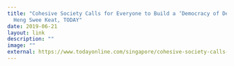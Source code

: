 ```yaml
---
title: "Cohesive Society Calls for Everyone to Build a ‘Democracy of Deeds’:
  Heng Swee Keat, TODAY"
date: 2019-06-21
layout: link
description: ""
image: ""
external: https://www.todayonline.com/singapore/cohesive-society-calls-everyone-build-democracy-deeds-heng-swee-keat
---
```

